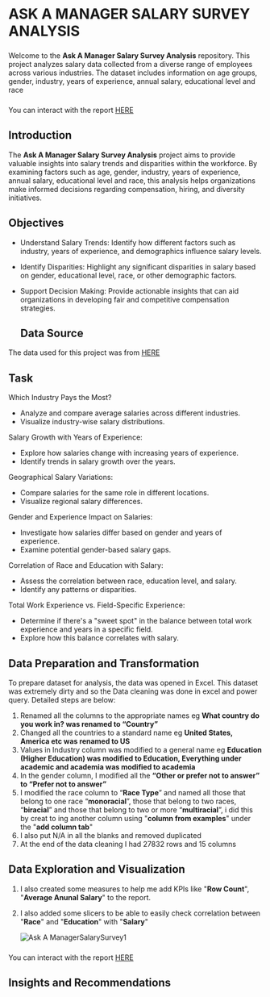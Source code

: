# ASK A MANAGER SALARY SURVEY ANALYSIS 


###
Welcome to the **Ask A Manager Salary Survey Analysis** repository. This project analyzes salary data collected from a diverse range of employees across various industries. The dataset includes information on age groups, gender, industry, years of experience, annual salary, educational level and race

###
You can interact with the report [HERE](https://github.com/Nkemjika-123/nkemjika-omazi/blob/main/Visualization-Salary%20Survey%20Report.pbix)


## Introduction
The **Ask A Manager Salary Survey Analysis** project aims to provide valuable insights into salary trends and disparities within the workforce. By examining factors such as age, gender, industry, years of experience, annual salary, educational level and race, this analysis helps organizations make informed decisions regarding compensation, hiring, and diversity initiatives.

## Objectives
+ Understand Salary Trends: Identify how different factors such as industry, years of experience, and demographics influence salary levels.

+ Identify Disparities: Highlight any significant disparities in salary based on gender, educational level, race, or other demographic factors.

+ Support Decision Making: Provide actionable insights that can aid organizations in developing fair and competitive compensation strategies.

  ## Data Source
The data used for this project was from [HERE](https://docs.google.com/spreadsheets/d/1vB5eAhH_93EKUyu-AQHQ68S3ULsEMO3zqkEf1LmIuoU/edit#gid=1625408792)

## Task
Which Industry Pays the Most?
+ Analyze and compare average salaries across different industries.
+ Visualize industry-wise salary distributions.

Salary Growth with Years of Experience:
+ Explore how salaries change with increasing years of experience.
+ Identify trends in salary growth over the years.

Geographical Salary Variations:
+ Compare salaries for the same role in different locations. 
+ Visualize regional salary differences.

Gender and Experience Impact on Salaries:
+ Investigate how salaries differ based on gender and years of experience. 
+ Examine potential gender-based salary gaps.

Correlation of Race and Education with Salary:
+ Assess the correlation between race, education level, and salary.
+ Identify any patterns or disparities.

Total Work Experience vs. Field-Specific Experience:
+ Determine if there's a "sweet spot" in the balance between total work experience and years in a specific field.
+ Explore how this balance correlates with salary.

## Data Preparation and Transformation
To prepare dataset for analysis, the data was opened in Excel. This dataset was extremely dirty and so the Data cleaning was done in excel and power query. Detailed steps are below:
 1.	Renamed all the columns to the appropriate names eg **What country do you work in? was renamed to “Country”**
 2.	Changed all the countries to a standard name eg **United States, America etc was renamed to US**
 3.	Values in Industry column was modified to a general name eg **Education (Higher Education) was modified to Education, 
      Everything under academic and academia was modified to academia**   
 4.	In the gender column, I modified all the **“Other or prefer not to answer” to “Prefer not to answer”**
 5.	I modified the race column to “**Race Type**” and named all those that belong to one race “**monoracial**”, those that belong to two races, “**biracial**” and those that belong to two or more “**multiracial**”, i did this by creat to ing another column using "**column from examples**" under the "**add column tab**"
 6.	I also put N/A in all the blanks and removed duplicated
 7.	At the end of the data cleaning I had 27832 rows and 15 columns

## Data Exploration and Visualization
1. I also created some measures to help me add KPIs like "**Row Count**", "**Average Anunal Salary**" to the report.

2. I also added some slicers to be able to easily check correlation between "**Race**" and "**Education**" with "**Salary**"

   ![Ask A ManagerSalarySurvey1](https://github.com/Nkemjika-123/nkemjika-omazi/assets/152037119/8571a7f8-0735-41c3-80cf-cfd0994d3d22)

###
You can interact with the report [HERE](https://github.com/Nkemjika-123/nkemjika-omazi/blob/main/Visualization-Salary%20Survey%20Report.pbix)

## Insights and Recommendations
